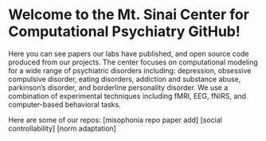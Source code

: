 # Welcome to the Mt. Sinai Center for Computational Psychiatry GitHub!

Here you can see papers our labs have published, and open source code produced from our projects. 
The center focuses on computational modeling for a wide range of psychiatric disorders including: depression, obsessive compulsive disorder, eating disorders, addiction and substance abuse, parkinson’s disorder, and borderline personality disorder. We use a combination of experimental techniques including fMRI, EEG, fNIRS, and computer-based behavioral tasks. 

Here are some of our repos: 
[misophonia repo paper add]
[social controllability]
[norm adaptation]
